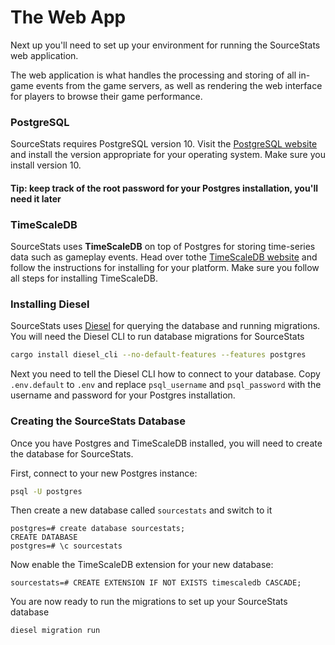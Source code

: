 # The Web App
Next up you'll need to set up your environment for running the SourceStats web
application.

The web application is what handles the processing and storing of all in-game
events from the game servers, as well as rendering the web interface for players
to browse their game performance.

### PostgreSQL
SourceStats requires PostgreSQL version 10. Visit the [PostgreSQL website](https://www.postgresql.org/download/)
and install the version appropriate for your operating system. Make sure you install version 10.
#### Tip: keep track of the root password for your Postgres installation, you'll need it later

### TimeScaleDB
SourceStats uses __TimeScaleDB__ on top of Postgres for storing time-series data
such as gameplay events. Head over tothe [TimeScaleDB website](https://www.timescale.com/)
and follow the instructions for installing for your platform. Make sure you follow
all steps for installing TimeScaleDB.

### Installing Diesel
SourceStats uses [Diesel](https://diesel.rs/) for querying the database and running migrations.
You will need the Diesel CLI to run database migrations for SourceStats
```bash
cargo install diesel_cli --no-default-features --features postgres
```
Next you need to tell the Diesel CLI how to connect to your database. Copy `.env.default` to
`.env` and replace `psql_username` and `psql_password` with the username and password for your
Postgres installation.

### Creating the SourceStats Database
Once you have Postgres and TimeScaleDB installed, you will need to create the
database for SourceStats.

First, connect to your new Postgres instance:
```bash
psql -U postgres
```

Then create a new database called `sourcestats` and switch to it
```
postgres=# create database sourcestats;
CREATE DATABASE
postgres=# \c sourcestats
```

Now enable the TimeScaleDB extension for your new database:
```
sourcestats=# CREATE EXTENSION IF NOT EXISTS timescaledb CASCADE;
```
You are now ready to run the migrations to set up your SourceStats database
```
diesel migration run
```